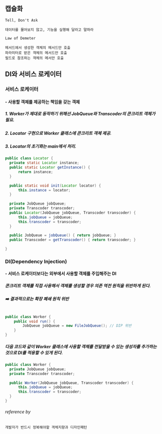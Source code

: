 ## 캡슐화

```
Tell, Don't Ask

데이터를 물어보지 않고, 기능을 실행해 달라고 말하라

Law of Demeter

메서드에서 생성한 객체의 메서드만 호출
파라미터로 받은 객체의 메서드만 호출
필드로 참조하는 객체의 메서만 호출
```

## DI와 서비스 로케이터

### 서비스 로케이터

#### - 사용할 객체를 제공하는 책임을 갖는 객체

##### 1. Worker가 제대로 동작하기 위해선 JobQueue와 Transcoder의 콘크리트 객체가 필요. 
##### 2. Locator 구현으로 Worker 클래스에 콘크리트 객체 제공.
##### 3. Locator의 초기화는 main에서 처리.

```java
public class Locator {
  private static Locator instance;
  public static Locator getInstance() {
      return instance;
  }
  
  public static void init(Locator locator) {
      this.instance = locator;
  }
  
  private JobQueue jobQueue;
  private Transcoder transcoder;
  public Locator(JobQueue jobQueue, Transcoder transcoder) {
      this.jobQueue = jobQueue;
      this.transcoder = transcoder;
  }
  
  public JobQueue = jobQueue() { return jobQueue; }
  public Transcoder = getTranscoder() { return transcoder; }
  
}

```
### DI(Dependency Injection)

#### - 서비스 로케이터보다는 외부에서 사용할 객체를 주입해주는 DI

##### 콘크리트 객체를 직접 사용해서 객체를 생성할 경우 의존 역전 원칙을 위반하게 된다.
##### ➡️ 결과적으로는 확장 폐쇄 원칙 위반

```java

public class Worker {
    public void run() {
        JobQueue jobQueue = new FileJobQueue(); // DIP 위반
    }
}
```

##### 다음 코드와 같이 Worker 클래스에 사용할 객체를 전달받을 수 있는 생성자를 추가하는 것으로 DI를 적용할 수 있게 된다. 

```java
public class Worker {
  private JobQueue jobQueue;
  private Transcoder transcoder;
  
  public Worker(JobQueue jobQueue, Transcoder transcoder) {
      this.jobQueue = jobQueue;
      this.transcoder = transcoder;
  }
}
```



###### reference by 
```
개발자가 반드시 정복해야할 객체지향과 디자인패턴
```
